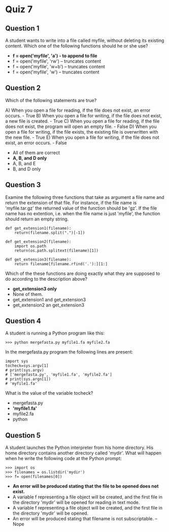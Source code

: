 
# Quiz 7

## Question 1

A student wants to write into a file called myfile, without deleting its existing content. Which one of the following functions should he or she use?

* **f = open('myfile', 'a') - to append to file**
* f = open('myfile', 'rw') – truncates content
* f = open('myfile', 'w+b') – truncates content
* f = open('myfile', 'w') – truncates content

## Question 2

Which of the following statements are true?

A) When you open a file for reading, if the file does not exist, an error occurs. - True
B) When you open a file for writing, if the file does not exist, a new file is created. - True
C) When you open a file for reading, if the file does not exist, the program will open an empty file. - False
D) When you open a file for writing, if the file exists, the existing file is overwritten with the new file. - True
E) When you open a file for writing, if the file does not exist, an error occurs. - False

* All of them are correct
* **A, B, and D only**
* A, B, and E
* B, and D only

## Question 3

Examine the following three functions that take as argument a file name and return the extension of that file. For instance, if the file name is 'myfile.tar.gz' the returned value of the function should be 'gz'. If the file name has no extention, i.e. when the file name is just 'myfile', the function should return an empty string.

```
def get_extension1(filename):
    return(filename.split(".")[-1])
```

```
def get_extension2(filename):
    import os.path
    return(os.path.splitext(filename)[1])
```

```
def get_extension3(filename):
    return filename[filename.rfind('.'):][1:]
```
Which of the these functions are doing exactly what they are supposed to do according to the description above?

* **get_extension3 only**
* None of them.
* get_extension1 and get_extension3
* get_extension2 an get_extension3

## Question 4

A student is running a Python program like this:
```
>>> python mergefasta.py myfile1.fa myfile2.fa
```
In the mergefasta.py program the following lines are present:
```
import sys
tocheck=sys.argv[1]
# print(sys.argv)
# ['mergefasta.py', 'myfile1.fa', 'myfile2.fa']
# print(sys.argn[1])
# 'myfile1.fa'
```
What is the value of the variable tocheck?

* mergefasta.py
* **'myfile1.fa'**
* myfile2.fa
* python

## Question 5

A student launches the Python interpreter from his home directory. His home directory contains another directory called 'mydir'. What will happen when he write the following code at the Python prompt:

```
>>> import os
>>> filenames = os.listdir('mydir')
>>> f= open(filenames[0])
```

* **An error will be produced stating that the file to be opened does not exist.**
* A variable f representing a file object will be created, and the first file in the directory 'mydir' will be opened for reading in text mode.
* A variable f representing a file object will be created, and the first file in the directory 'mydir' will be opened.
* An error will be produced stating that filename is not subscriptable. – Nope
